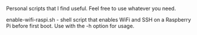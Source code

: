 Personal scripts that I find useful. Feel free to use whatever you need.

enable-wifi-raspi.sh - shell script that enables WiFi and SSH on a Raspberry Pi before first boot.
Use with the -h option for usage.
